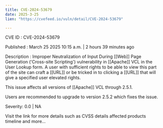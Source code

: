 ```yaml
---
title: CVE-2024-53679
date: 2025-3-25
lien: "https://cvefeed.io/vuln/detail/CVE-2024-53679"

---
```


CVE ID : CVE-2024-53679

Published :  March 25
2025
10:15 a.m. | 2 hours
39 minutes ago

Description : Improper Neutralization of Input During [[Web]] Page Generation ('Cross-site Scripting') vulnerability in [[Apache]] VCL in the User Lookup form. A user with sufficient rights to be able to view this part of the site can craft a [[URL]] or be tricked in to clicking a [[URL]] that will give a specified user elevated rights.



This issue affects all versions of [[Apache]] VCL through 2.5.1.



Users are recommended to upgrade to version 2.5.2
which fixes the issue.

Severity: 0.0 | NA

Visit the link for more details
such as CVSS details
affected products
timeline
and more...
